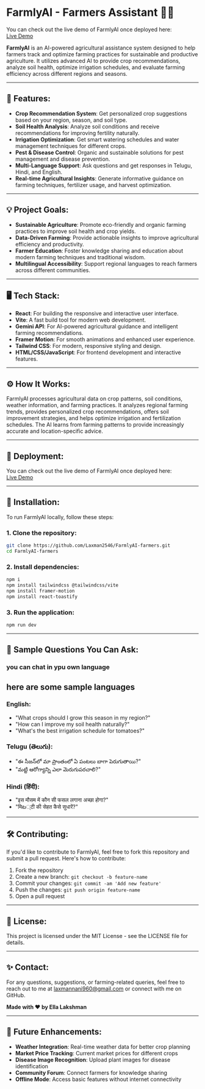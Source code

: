 # FarmlyAI - Farmers Assistant 🌾🤖

You can check out the live demo of FarmlyAI once deployed here:  
[Live Demo](https://FarmlyAI-farmers.netlify.app/)

**FarmlyAI** is an AI-powered agricultural assistance system designed to help farmers track and optimize farming practices for sustainable and productive agriculture. It utilizes advanced AI to provide crop recommendations, analyze soil health, optimize irrigation schedules, and evaluate farming efficiency across different regions and seasons.

---

## 🚀 Features:

- **Crop Recommendation System**: Get personalized crop suggestions based on your region, season, and soil type.
- **Soil Health Analysis**: Analyze soil conditions and receive recommendations for improving fertility naturally.
- **Irrigation Optimization**: Get smart watering schedules and water management techniques for different crops.
- **Pest & Disease Control**: Organic and sustainable solutions for pest management and disease prevention.
- **Multi-Language Support**: Ask questions and get responses in Telugu, Hindi, and English.
- **Real-time Agricultural Insights**: Generate informative guidance on farming techniques, fertilizer usage, and harvest optimization.

---

## 💡 Project Goals:

- **Sustainable Agriculture**: Promote eco-friendly and organic farming practices to improve soil health and crop yields.
- **Data-Driven Farming**: Provide actionable insights to improve agricultural efficiency and productivity.
- **Farmer Education**: Foster knowledge sharing and education about modern farming techniques and traditional wisdom.
- **Multilingual Accessibility**: Support regional languages to reach farmers across different communities.

---

## 🖥️ Tech Stack:

- **React**: For building the responsive and interactive user interface.
- **Vite**: A fast build tool for modern web development.
- **Gemini API**: For AI-powered agricultural guidance and intelligent farming recommendations.
- **Framer Motion**: For smooth animations and enhanced user experience.
- **Tailwind CSS**: For modern, responsive styling and design.
- **HTML/CSS/JavaScript**: For frontend development and interactive features.

---

## ⚙️ How It Works:

FarmlyAI processes agricultural data on crop patterns, soil conditions, weather information, and farming practices. It analyzes regional farming trends, provides personalized crop recommendations, offers soil improvement strategies, and helps optimize irrigation and fertilization schedules. The AI learns from farming patterns to provide increasingly accurate and location-specific advice.

---

## 🚀 Deployment:

You can check out the live demo of FarmlyAI once deployed here:  
[Live Demo](https://FarmlyAI-farmers.netlify.app/)

---

## 🔧 Installation:

To run FarmlyAI locally, follow these steps:

### 1. Clone the repository:

```bash
git clone https://github.com/Laxman2546/FarmlyAI-farmers.git
cd FarmlyAI-farmers
```

### 2. Install dependencies:

```bash
npm i
npm install tailwindcss @tailwindcss/vite
npm install framer-motion
npm install react-toastify
```

### 3. Run the application:

```bash
npm run dev
```

---

## 🌱 Sample Questions You Can Ask:

### you can chat in ypu own language

## here are some sample languages

### English:

- "What crops should I grow this season in my region?"
- "How can I improve my soil health naturally?"
- "What's the best irrigation schedule for tomatoes?"

### Telugu (తెలుగు):

- "ఈ సీజన్‌లో మా ప్రాంతంలో ఏ పంటలు బాగా పెరుగుతాయి?"
- "మట్టి ఆరోగ్యాన్ని ఎలా మెరుగుపరచాలి?"

### Hindi (हिंदी):

- "इस मौसम में कौन सी फसल लगाना अच्छा होगा?"
- "मिట्टी की सेहत कैसे सुधारें?"

---

## 🛠️ Contributing:

If you'd like to contribute to FarmlyAI, feel free to fork this repository and submit a pull request. Here's how to contribute:

1. Fork the repository
2. Create a new branch: `git checkout -b feature-name`
3. Commit your changes: `git commit -am 'Add new feature'`
4. Push the changes: `git push origin feature-name`
5. Open a pull request

---

## 📄 License:

This project is licensed under the MIT License - see the LICENSE file for details.

---

## ✨ Contact:

For any questions, suggestions, or farming-related queries, feel free to reach out to me at laxmannani960@gmail.com or connect with me on GitHub.

**Made with ❤️ by Ella Lakshman**

---

## 🎯 Future Enhancements:

- **Weather Integration**: Real-time weather data for better crop planning
- **Market Price Tracking**: Current market prices for different crops
- **Disease Image Recognition**: Upload plant images for disease identification
- **Community Forum**: Connect farmers for knowledge sharing
- **Offline Mode**: Access basic features without internet connectivity
